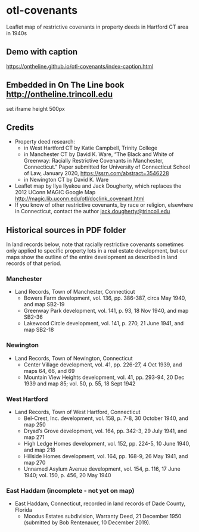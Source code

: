 # otl-covenants
Leaflet map of restrictive covenants in property deeds in Hartford CT area in 1940s

## Demo with caption
https://ontheline.github.io/otl-covenants/index-caption.html

## Embedded in On The Line book http://ontheline.trincoll.edu
set iframe height 500px

## Credits
- Property deed research:
  - in West Hartford CT by Katie Campbell, Trinity College
  - in Manchester CT by David K. Ware, “The Black and White of Greenway: Racially Restrictive Covenants in Manchester, Connecticut.” Paper submitted for University of Connecticut School of Law, January 2020, https://ssrn.com/abstract=3546228
  - in Newington CT by David K. Ware
- Leaflet map by Ilya Ilyakou and Jack Dougherty, which replaces the 2012 UConn MAGIC Google Map http://magic.lib.uconn.edu/otl/doclink_covenant.html
- If you know of other restrictive covenants, by race or religion, elsewhere in Connecticut, contact the author [jack.dougherty@trincoll.edu](mailto:jack.dougherty@trincoll.edu)

## Historical sources in PDF folder
In land records below, note that racially restrictive covenants sometimes only applied to specific property lots in a real estate development, but our maps show the outline of the entire development as described in land records of that period.

### Manchester
- Land Records, Town of Manchester, Connecticut
  - Bowers Farm development, vol. 136, pp. 386-387, circa May 1940, and map SB2-19
  - Greenway Park development, vol. 141, p. 93, 18 Nov 1940, and map SB2-36
  - Lakewood Circle development, vol. 141, p. 270, 21 June 1941, and map SB2-18
### Newington
- Land Records, Town of Newington, Connecticut
  - Center Village development, vol. 41, pp. 226-27, 4 Oct 1939, and maps 64, 66, and 69
  - Mountain View Heights development, vol. 41, pp. 293-94, 20 Dec 1939 and map 85; vol. 50, p. 55, 18 Sept 1942
### West Hartford
- Land Records, Town of West Hartford, Connecticut
  - Bel-Crest, Inc. development, vol. 158, p. 7-8, 30 October 1940, and map 250
  - Dryad’s Grove development, vol. 164, pp. 342-3, 29 July 1941, and map 271
  - High Ledge Homes development, vol. 152, pp. 224-5, 10 June 1940, and map 218
  - Hillside Homes development, vol. 164, pp. 168-9, 26 May 1941, and map 270
  - Unnamed Asylum Avenue development, vol. 154, p. 116, 17 June 1940; vol. 150, p. 456, 20 May 1940
### East Haddam (incomplete - not yet on map)
- East Haddam, Connecticut, recorded in land records of Dade County, Florida
  - Moodus Estates subdivision, Warranty Deed, 21 December 1950 (submitted by Bob Rentenauer, 10 December 2019).

